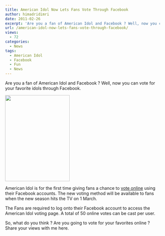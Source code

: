 ```yaml
---
title: American Idol Now Lets Fans Vote Through Facebook
author: himadridimri
date: 2011-02-26
excerpt: 'Are you a fan of American Idol and Facebook ? Well, now you can vote for your favorite idols through Facebook. '
url: /american-idol-now-lets-fans-vote-through-facebook/
views:
  - 72
categories:
  - News
tags:
  - American Idol
  - Facebook
  - Fun
  - News
---
```

Are you a fan of American Idol and Facebook ? Well, now you can vote for your favorite idols through Facebook.

[<img class="alignnone size-full wp-image-5927" src="http://cdn.devilsworkshop.org/files/2011/02/American-Idol-Facebook.jpg" alt="" width="210" height="280" />][1]

American Idol is for the first time giving fans a chance to <a href="http://www.americanidol.com/news/view/pid/4489/" onclick="_gaq.push(['_trackEvent', 'outbound-article', 'http://www.americanidol.com/news/view/pid/4489/', 'vote online']);" >vote online</a> using their Facebook accounts. The new voting method will be available to fans when the new season hits the TV on 1 March.

The Fans are required to log onto their Facebook account to access the American Idol voting page. A total of 50 online votes can be cast per user.

So, what do you think ? Are you going to vote for your favorites online ? Share your views with me here.

 [1]: http://cdn.devilsworkshop.org/files/2011/02/American-Idol-Facebook.jpg
